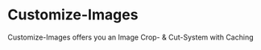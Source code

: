 Customize-Images
================

Customize-Images offers you an Image Crop- &amp; Cut-System with Caching
